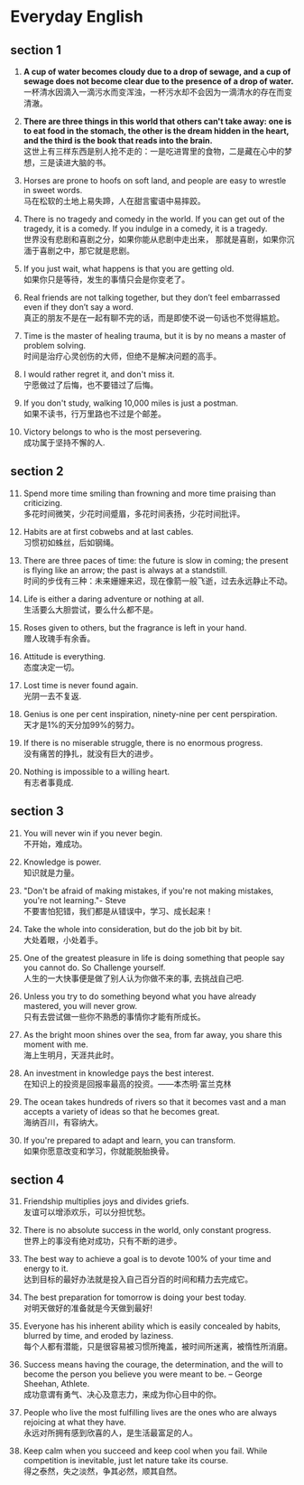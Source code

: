 # Everyday English

## section 1

1. **A cup of water becomes cloudy due to a drop of sewage,
and a cup of sewage does not become clear due to 
the presence of a drop of water.**    
一杯清水因滴入一滴污水而变浑浊，一杯污水却不会因为一滴清水的存在而变清澈。

2. **There are three things in this world that others can't take away: 
one is to eat food in the stomach, 
the other is the dream hidden in the heart, 
and the third is the book that reads into the brain.**   
这世上有三样东西是别人抢不走的：一是吃进胃里的食物，二是藏在心中的梦想，三是读进大脑的书。

3. Horses are prone to hoofs on soft land, 
and people are easy to wrestle in sweet words.    
马在松软的土地上易失蹄，人在甜言蜜语中易摔跤。

4. There is no tragedy and comedy in the world. 
If you can get out of the tragedy, it is a comedy. 
If you indulge in a comedy, it is a tragedy.    
世界没有悲剧和喜剧之分，如果你能从悲剧中走出来，
那就是喜剧，如果你沉湎于喜剧之中，那它就是悲剧。

5. If you just wait, what happens is that you are getting old.    
如果你只是等待，发生的事情只会是你变老了。

6. Real friends are not talking together, 
but they don’t feel embarrassed even if they don’t say a word.    
真正的朋友不是在一起有聊不完的话，而是即使不说一句话也不觉得尴尬。

7. Time is the master of healing trauma, 
but it is by no means a master of problem solving.    
时间是治疗心灵创伤的大师，但绝不是解决问题的高手。

8. I would rather regret it, and don't miss it.    
宁愿做过了后悔，也不要错过了后悔。

9. If you don't study, walking 10,000 miles is just a postman.    
如果不读书，行万里路也不过是个邮差。

10. Victory belongs to who is the most persevering.   
成功属于坚持不懈的人.

## section 2

11. Spend more time smiling than frowning and more time praising than criticizing.   
多花时间微笑，少花时间蹙眉，多花时间表扬，少花时间批评。 

12. Habits are at first cobwebs and at last cables.   
习惯初如蛛丝，后如钢绳。

13. There are three paces of time: the future is slow in coming; 
the present is flying like an arrow; the past is always at a standstill.   
时间的步伐有三种：未来姗姗来迟，现在像箭一般飞逝，过去永远静止不动。 

14. Life is either a daring adventure or nothing at all.   
生活要么大胆尝试，要么什么都不是。

15. Roses given to others, but the fragrance is left in your hand.   
赠人玫瑰手有余香。

16. Attitude is everything.   
态度决定一切。

17. Lost time is never found again.   
光阴一去不复返.

18. Genius is one per cent inspiration, ninety-nine per cent perspiration.   
天才是1%的天分加99%的努力。

19. If there is no miserable struggle, there is no enormous progress.   
没有痛苦的挣扎，就没有巨大的进步。 

20. Nothing is impossible to a willing heart.   
有志者事竟成.

## section 3

21. You will never win if you never begin.   
不开始，难成功。

22. Knowledge is power.   
知识就是力量。

23. "Don't be afraid of making mistakes, if you're not making mistakes, you're not learning."- Steve   
不要害怕犯错，我们都是从错误中，学习、成长起来！

24. Take the whole into consideration, but do the job bit by bit.   
大处着眼，小处着手。

25. One of the greatest pleasure in life is doing something 
that people say you cannot do. So Challenge yourself.   
人生的一大快事便是做了别人认为你做不来的事, 去挑战自己吧. 

26. Unless you try to do something beyond what you have already mastered, 
you will never grow.   
只有去尝试做一些你不熟悉的事情你才能有所成长。

27. As the bright moon shines over the sea, from far away, 
you share this moment with me.   
海上生明月，天涯共此时。 ​​

28. An investment in knowledge pays the best interest.   
在知识上的投资是回报率最高的投资。——本杰明·富兰克林

29. The ocean takes hundreds of rivers so that it becomes vast and a man 
accepts a variety of ideas so that he becomes great.   
​海纳百川，有容纳大。

30. If you're prepared to adapt and learn, you can transform.   
如果你愿意改变和学习，你就能脱胎换骨。

## section 4

31. Friendship multiplies joys and divides griefs.   
友谊可以增添欢乐，可以分担忧愁。 ​

32. There is no absolute success in the world, only constant progress.   
世界上的事没有绝对成功，只有不断的进步。

33. The best way to achieve a goal is to devote 100% of your time and energy to it.   
达到目标的最好办法就是投入自己百分百的时间和精力去完成它。

34. The best preparation for tomorrow is doing your best today.   
对明天做好的准备就是今天做到最好! 

35. Everyone has his inherent ability which is easily concealed by habits, 
blurred by time, and eroded by laziness.   
每个人都有潜能，只是很容易被习惯所掩盖，被时间所迷离，被惰性所消磨。 

36. Success means having the courage, the determination, 
and the will to become the person you believe you were meant to be. – George Sheehan, Athlete.   
成功意谓有勇气、决心及意志力，来成为你心目中的你。

37. ​People who live the most fulfilling lives are the ones who are always rejoicing at what they have.   
永远对所拥有感到欣喜的人，是生活最富足的人。  

38. Keep calm when you succeed and keep cool when you fail. 
While competition is inevitable, just let nature take its course.   
得之泰然，失之淡然，争其必然，顺其自然。

